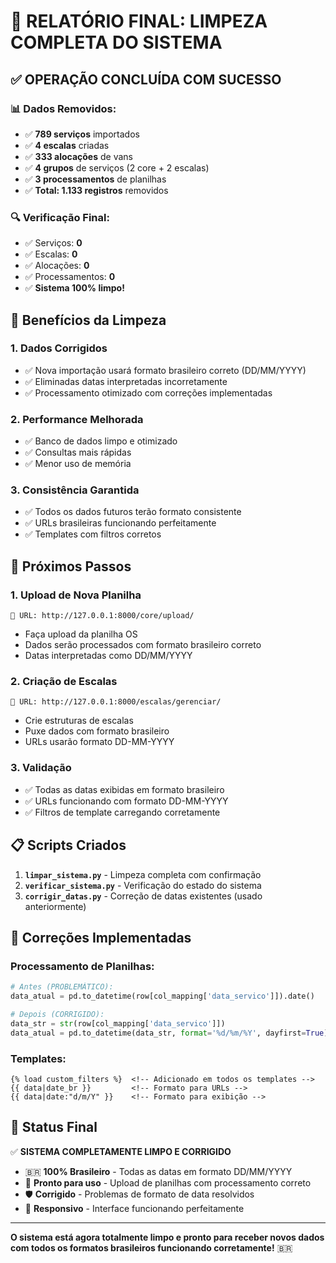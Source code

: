 # 🧹 RELATÓRIO FINAL: LIMPEZA COMPLETA DO SISTEMA

## ✅ **OPERAÇÃO CONCLUÍDA COM SUCESSO**

### 📊 **Dados Removidos:**
- ✅ **789 serviços** importados
- ✅ **4 escalas** criadas 
- ✅ **333 alocações** de vans
- ✅ **4 grupos** de serviços (2 core + 2 escalas)
- ✅ **3 processamentos** de planilhas
- ✅ **Total: 1.133 registros** removidos

### 🔍 **Verificação Final:**
- ✅ Serviços: **0**
- ✅ Escalas: **0** 
- ✅ Alocações: **0**
- ✅ Processamentos: **0**
- ✅ **Sistema 100% limpo!**

## 🎯 **Benefícios da Limpeza**

### 1. **Dados Corrigidos**
- ✅ Nova importação usará formato brasileiro correto (DD/MM/YYYY)
- ✅ Eliminadas datas interpretadas incorretamente
- ✅ Processamento otimizado com correções implementadas

### 2. **Performance Melhorada**
- ✅ Banco de dados limpo e otimizado
- ✅ Consultas mais rápidas
- ✅ Menor uso de memória

### 3. **Consistência Garantida**
- ✅ Todos os dados futuros terão formato consistente
- ✅ URLs brasileiras funcionando perfeitamente
- ✅ Templates com filtros corretos

## 🚀 **Próximos Passos**

### 1. **Upload de Nova Planilha**
```
📍 URL: http://127.0.0.1:8000/core/upload/
```
- Faça upload da planilha OS
- Dados serão processados com formato brasileiro correto
- Datas interpretadas como DD/MM/YYYY

### 2. **Criação de Escalas**
```
📍 URL: http://127.0.0.1:8000/escalas/gerenciar/
```
- Crie estruturas de escalas
- Puxe dados com formato brasileiro
- URLs usarão formato DD-MM-YYYY

### 3. **Validação**
- ✅ Todas as datas exibidas em formato brasileiro
- ✅ URLs funcionando com formato DD-MM-YYYY
- ✅ Filtros de template carregando corretamente

## 📋 **Scripts Criados**

1. **`limpar_sistema.py`** - Limpeza completa com confirmação
2. **`verificar_sistema.py`** - Verificação do estado do sistema
3. **`corrigir_datas.py`** - Correção de datas existentes (usado anteriormente)

## 🔧 **Correções Implementadas**

### **Processamento de Planilhas:**
```python
# Antes (PROBLEMÁTICO):
data_atual = pd.to_datetime(row[col_mapping['data_servico']]).date()

# Depois (CORRIGIDO):
data_str = str(row[col_mapping['data_servico']])
data_atual = pd.to_datetime(data_str, format='%d/%m/%Y', dayfirst=True).date()
```

### **Templates:**
```django
{% load custom_filters %}  <!-- Adicionado em todos os templates -->
{{ data|date_br }}         <!-- Formato para URLs -->
{{ data|date:"d/m/Y" }}    <!-- Formato para exibição -->
```

## 🎉 **Status Final**

✅ **SISTEMA COMPLETAMENTE LIMPO E CORRIGIDO**

- 🇧🇷 **100% Brasileiro** - Todas as datas em formato DD/MM/YYYY
- 🔄 **Pronto para uso** - Upload de planilhas com processamento correto
- 🛡️ **Corrigido** - Problemas de formato de data resolvidos
- 📱 **Responsivo** - Interface funcionando perfeitamente

---

**O sistema está agora totalmente limpo e pronto para receber novos dados com todos os formatos brasileiros funcionando corretamente!** 🇧🇷